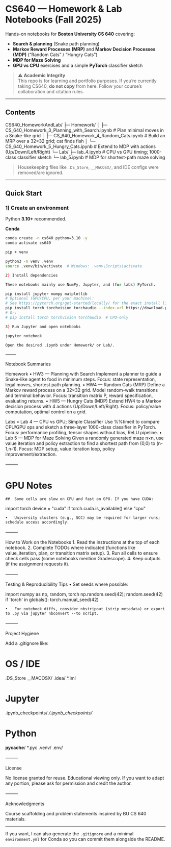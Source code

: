 # CS640 — Homework & Lab Notebooks (Fall 2025)

Hands-on notebooks for **Boston University CS 640** covering:
- **Search & planning** (Snake path planning)
- **Markov Reward Processes (MRP)** and **Markov Decision Processes (MDP)** (“Random Cats” / “Hungry Cats”)
- **MDP for Maze Solving**
- **GPU vs CPU** exercises and a simple **PyTorch** classifier sketch

> ⚠️ **Academic Integrity**  
> This repo is for learning and portfolio purposes. If you’re currently taking CS640, **do not copy** from here. Follow your course’s collaboration and citation rules.

---
## Contents

CS640_HomeworkAndLab/
├─ Homework/
│  ├─ CS_640_Homework_3_Planning_with_Search.ipynb   # Plan minimal moves in a Snake-like grid
│  ├─ CS_640_Homework_4_Random_Cats.ipynb            # Build an MRP over a 32×32 grid; cat finds fish
│  └─ CS_640_Homework_5_Hungry_Cats.ipynb            # Extend to MDP with actions (Up/Down/Left/Right)
└─ Lab/
├─ lab_4.ipynb                                     # CPU vs GPU timing; 1000-class classifier sketch
└─ lab_5.ipynb                                     # MDP for shortest-path maze solving

> Housekeeping files like `.DS_Store`, `__MACOSX/`, and IDE configs were removed/are ignored.

---

## Quick Start

### 1) Create an environment

Python **3.10+** recommended.

**Conda**
```bash
conda create -n cs640 python=3.10 -y
conda activate cs640

pip + venv

python3 -m venv .venv
source .venv/bin/activate  # Windows: .venv\Scripts\activate

2) Install dependencies

These notebooks mainly use NumPy, Jupyter, and (for labs) PyTorch.

pip install jupyter numpy matplotlib
# Optional (GPU/CPU, per your machine):
# See https://pytorch.org/get-started/locally/ for the exact install line
pip install torch torchvision torchaudio --index-url https://download.pytorch.org/whl/cu124  # Example for CUDA
# Or:
# pip install torch torchvision torchaudio  # CPU-only

3) Run Jupyter and open notebooks

jupyter notebook

Open the desired .ipynb under Homework/ or Lab/.

⸻
```
Notebook Summaries

Homework
	•	HW3 — Planning with Search
Implement a planner to guide a Snake-like agent to food in minimum steps.
Focus: state representation, legal moves, shortest path planning.
	•	HW4 — Random Cats (MRP)
Define a Markov reward process on a 32×32 grid. Model random-walk transitions and terminal behavior.
Focus: transition matrix P, reward specification, evaluating returns.
	•	HW5 — Hungry Cats (MDP)
Extend HW4 to a Markov decision process with 4 actions (Up/Down/Left/Right).
Focus: policy/value computation, optimal control on a grid.

Labs
	•	Lab 4 — CPU vs GPU; Simple Classifier
Use %%timeit to compare CPU/GPU ops and sketch a three-layer 1000-class classifier in PyTorch.
Focus: performance profiling, tensor shapes without bias, ReLU pipeline.
	•	Lab 5 — MDP for Maze Solving
Given a randomly generated maze n×n, use value iteration and policy extraction to find a shortest path from (0,0) to (n-1,n-1).
Focus: MDP setup, value iteration loop, policy improvement/extraction.

⸻

# GPU Notes
	##	Some cells are slow on CPU and fast on GPU. If you have CUDA:

import torch
device = "cuda" if torch.cuda.is_available() else "cpu"


	•	University clusters (e.g., SCC) may be required for larger runs; schedule access accordingly.

⸻

How to Work on the Notebooks
	1.	Read the instructions at the top of each notebook.
	2.	Complete TODOs where indicated (functions like value_iteration, plan, or transition matrix setup).
	3.	Run all cells to ensure check cells pass (some notebooks mention Gradescope).
	4.	Keep outputs (if the assignment requests it).

⸻

Testing & Reproducibility Tips
	•	Set seeds where possible:

import numpy as np, random, torch
np.random.seed(42); random.seed(42)
if 'torch' in globals(): torch.manual_seed(42)


	•	For notebook diffs, consider nbstripout (strip metadata) or export to .py via jupyter nbconvert --to script.

⸻

Project Hygiene

Add a .gitignore like:

# OS / IDE
.DS_Store
__MACOSX/
.idea/
*.iml

# Jupyter
.ipynb_checkpoints/
*/.ipynb_checkpoints/*

# Python
__pycache__/
*.pyc
.venv/
.env/


⸻

License

No license granted for reuse. Educational viewing only.
If you want to adapt any portion, please ask for permission and credit the author.

⸻

Acknowledgments

Course scaffolding and problem statements inspired by BU CS 640 materials.

---

If you want, I can also generate the `.gitignore` and a minimal `environment.yml` for Conda so you can commit them alongside the README.